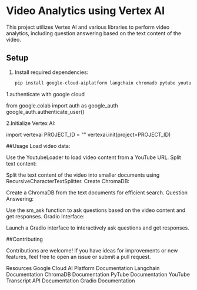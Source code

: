 # Video Analytics using Vertex AI

This project utilizes Vertex AI and various libraries to perform video analytics, including question answering based on the text content of the video.

## Setup

1. Install required dependencies:
   ```bash
   pip install google-cloud-aiplatform langchain chromadb pytube youtube-transcript-api gradio
1.authenticate with google cloud

from google.colab import auth as google_auth
google_auth.authenticate_user()

2.Initialize Vertex AI:

import vertexai
PROJECT_ID = "<your-project-id>"
vertexai.init(project=PROJECT_ID)

##Usage
Load video data:

Use the YoutubeLoader to load video content from a YouTube URL.
Split text content:

Split the text content of the video into smaller documents using RecursiveCharacterTextSplitter.
Create ChromaDB:

Create a ChromaDB from the text documents for efficient search.
Question Answering:

Use the sm_ask function to ask questions based on the video content and get responses.
Gradio Interface:

Launch a Gradio interface to interactively ask questions and get responses.

##Contributing

Contributions are welcome! If you have ideas for improvements or new features, feel free to open an issue or submit a pull request.

Resources
Google Cloud AI Platform Documentation
Langchain Documentation
ChromaDB Documentation
PyTube Documentation
YouTube Transcript API Documentation
Gradio Documentation
